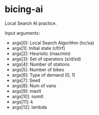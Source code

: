 # bicing-ai
Local Search AI practice.

Input arguments:
* args[0]: Local Search Algorithm (hc/sa)
* args[1]: Initial state (r/f/rf)
* args[2]: Heuristic (max/min)
* args[3]: Set of operators (s/d/sd)
* args[4]: Number of stations
* args[5]: Number of bikes
* args[6]: Type of demand (0, 1)
* args[7]: Seed
* args[8]: Num of vans
* args[9]: maxIt
* args[10]: numIt
* args[11]: k
* args[12]: lambda
